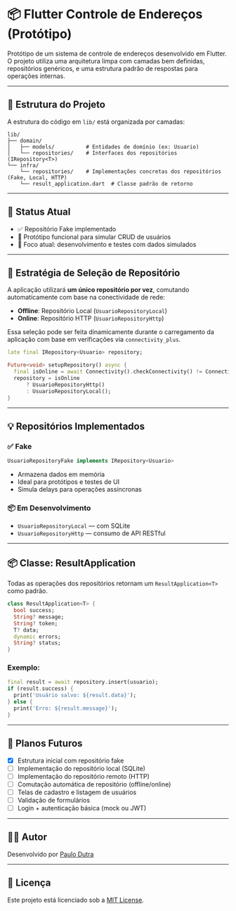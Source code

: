 # 📦 Flutter Controle de Endereços (Protótipo)

Protótipo de um sistema de controle de endereços desenvolvido em Flutter. O projeto utiliza uma arquitetura limpa com camadas bem definidas, repositórios genéricos, e uma estrutura padrão de respostas para operações internas.

---

## 🧩 Estrutura do Projeto

A estrutura do código em `lib/` está organizada por camadas:

```
lib/
├── domain/
│   ├── models/          # Entidades de domínio (ex: Usuario)
│   └── repositories/    # Interfaces dos repositórios (IRepository<T>)
└── infra/
    └── repositories/    # Implementações concretas dos repositórios (Fake, Local, HTTP)
    └── result_application.dart  # Classe padrão de retorno
```

---

## 🧪 Status Atual

- ✅ Repositório Fake implementado
- 🧪 Protótipo funcional para simular CRUD de usuários
- 🚧 Foco atual: desenvolvimento e testes com dados simulados

---

## 🔄 Estratégia de Seleção de Repositório

A aplicação utilizará **um único repositório por vez**, comutando automaticamente com base na conectividade de rede:

- **Offline**: Repositório Local (`UsuarioRepositoryLocal`)
- **Online**: Repositório HTTP (`UsuarioRepositoryHttp`)

Essa seleção pode ser feita dinamicamente durante o carregamento da aplicação com base em verificações via `connectivity_plus`.

```dart
late final IRepository<Usuario> repository;

Future<void> setupRepository() async {
  final isOnline = await Connectivity().checkConnectivity() != ConnectivityResult.none;
  repository = isOnline
      ? UsuarioRepositoryHttp()
      : UsuarioRepositoryLocal();
}
```

---

## 💡 Repositórios Implementados

### ✅ Fake

```dart
UsuarioRepositoryFake implements IRepository<Usuario>
```

- Armazena dados em memória
- Ideal para protótipos e testes de UI
- Simula delays para operações assíncronas

### 📦 Em Desenvolvimento

- `UsuarioRepositoryLocal` — com SQLite
- `UsuarioRepositoryHttp` — consumo de API RESTful

---

## 📦 Classe: ResultApplication<T>

Todas as operações dos repositórios retornam um `ResultApplication<T>` como padrão.

```dart
class ResultApplication<T> {
  bool success;
  String? message;
  String? token;
  T? data;
  dynamic errors;
  String? status;
}
```

### Exemplo:

```dart
final result = await repository.insert(usuario);
if (result.success) {
  print('Usuário salvo: ${result.data}');
} else {
  print('Erro: ${result.message}');
}
```

---

## 🚀 Planos Futuros

- [x] Estrutura inicial com repositório fake
- [ ] Implementação do repositório local (SQLite)
- [ ] Implementação do repositório remoto (HTTP)
- [ ] Comutação automática de repositório (offline/online)
- [ ] Telas de cadastro e listagem de usuários
- [ ] Validação de formulários
- [ ] Login + autenticação básica (mock ou JWT)

---

## 👨‍💻 Autor

Desenvolvido por [Paulo Dutra](https://github.com/dutrapaulovm)

---

## 📄 Licença

Este projeto está licenciado sob a [MIT License](LICENSE).
